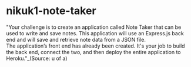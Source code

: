 # nikuk1-note-taker
"Your challenge is to create an application called Note Taker that can be used to write and save notes. 
This application will use an Express.js back end and will save and retrieve note data from a JSON file.  
The application’s front end has already been created. It's your job to build the back end, connect the two, and then deploy the entire application to Heroku."_(Source: u of a)
